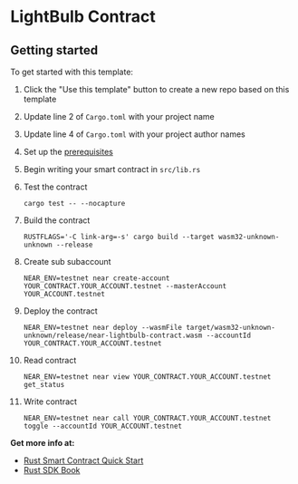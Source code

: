 # LightBulb Contract

## Getting started

To get started with this template:

1. Click the "Use this template" button to create a new repo based on this template
2. Update line 2 of `Cargo.toml` with your project name
3. Update line 4 of `Cargo.toml` with your project author names
4. Set up the [prerequisites](https://github.com/near/near-sdk-rs#pre-requisites)
5. Begin writing your smart contract in `src/lib.rs`
6. Test the contract 

    `cargo test -- --nocapture`

8. Build the contract

    `RUSTFLAGS='-C link-arg=-s' cargo build --target wasm32-unknown-unknown --release`

9. Create sub subaccount

    `NEAR_ENV=testnet near create-account YOUR_CONTRACT.YOUR_ACCOUNT.testnet --masterAccount YOUR_ACCOUNT.testnet`

10. Deploy the contract

    `NEAR_ENV=testnet near deploy --wasmFile target/wasm32-unknown-unknown/release/near-lightbulb-contract.wasm --accountId YOUR_CONTRACT.YOUR_ACCOUNT.testnet`

11. Read contract

    `NEAR_ENV=testnet near view YOUR_CONTRACT.YOUR_ACCOUNT.testnet get_status`

12. Write contract

    `NEAR_ENV=testnet near call YOUR_CONTRACT.YOUR_ACCOUNT.testnet toggle --accountId YOUR_ACCOUNT.testnet`

**Get more info at:**

* [Rust Smart Contract Quick Start](https://docs.near.org/docs/develop/contracts/rust/intro)
* [Rust SDK Book](https://www.near-sdk.io/)
